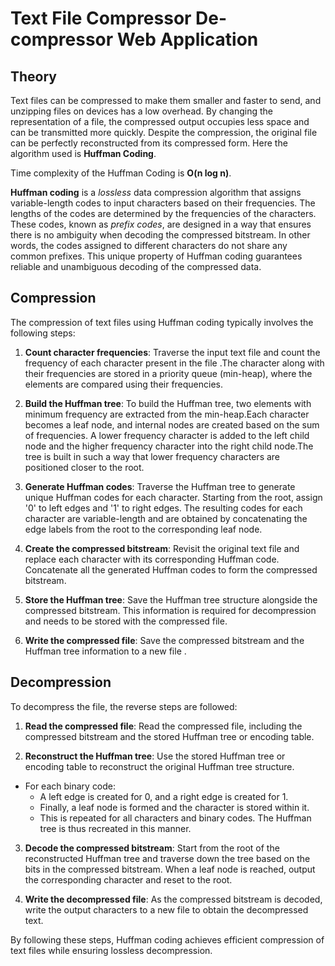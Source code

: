 # Text File Compressor De-compressor Web Application

## Theory
Text files can be compressed to make them smaller and faster to send, and unzipping files on devices has a low overhead. By changing the representation of a file, the compressed output occupies less space and can be transmitted more quickly. Despite the compression, the original file can be perfectly reconstructed from its compressed form. Here the algorithm used is **Huffman Coding**.

Time complexity of the Huffman Coding is **O(n log n)**.

**Huffman coding** is a _lossless_ data compression algorithm that assigns variable-length codes to input characters based on their frequencies. The lengths of the codes are determined by the frequencies of the characters. These codes, known as _prefix codes_, are designed in a way that ensures there is no ambiguity when decoding the compressed bitstream. In other words, the codes assigned to different characters do not share any common prefixes. This unique property of Huffman coding guarantees reliable and unambiguous decoding of the compressed data.

## Compression
The compression of text files using Huffman coding typically involves the following steps:

1. **Count character frequencies**: Traverse the input text file and count the frequency of each character present in the file .The character along with their frequencies are stored in a priority queue (min-heap), where the elements are compared using their frequencies.

2. **Build the Huffman tree**: To build the Huffman tree, two elements with minimum frequency are extracted from the min-heap.Each character becomes a leaf node, and internal nodes are created based on the sum of frequencies.  A lower frequency character is added to the left child node and the higher frequency character into the right child node.The tree is built in such a way that lower frequency characters are positioned closer to the root.

3. **Generate Huffman codes**: Traverse the Huffman tree to generate unique Huffman codes for each character. Starting from the root, assign '0' to left edges and '1' to right edges. The resulting codes for each character are variable-length and are obtained by concatenating the edge labels from the root to the corresponding leaf node.

4. **Create the compressed bitstream**: Revisit the original text file and replace each character with its corresponding Huffman code. Concatenate all the generated Huffman codes to form the compressed bitstream.

5. **Store the Huffman tree**: Save the Huffman tree structure alongside the compressed bitstream. This information is required for decompression and needs to be stored with the compressed file.

6. **Write the compressed file**: Save the compressed bitstream and the Huffman tree information to a new file .

## Decompression
To decompress the file, the reverse steps are followed:

1. **Read the compressed file**: Read the compressed file, including the compressed bitstream and the stored Huffman tree or encoding table.

2. **Reconstruct the Huffman tree**: Use the stored Huffman tree or encoding table to reconstruct the original Huffman tree structure.
  * For each binary code:
     * A left edge is created for 0, and a right edge is created for 1. 
     * Finally, a leaf node is formed and the character is stored within it.
     * This is repeated for all characters and binary codes. The Huffman tree is thus recreated in this manner.

3. **Decode the compressed bitstream**: Start from the root of the reconstructed Huffman tree and traverse down the tree based on the bits in the compressed bitstream. When a leaf node is reached, output the corresponding character and reset to the root.

4. **Write the decompressed file**: As the compressed bitstream is decoded, write the output characters to a new file to obtain the decompressed text.

By following these steps, Huffman coding achieves efficient compression of text files while ensuring lossless decompression.



